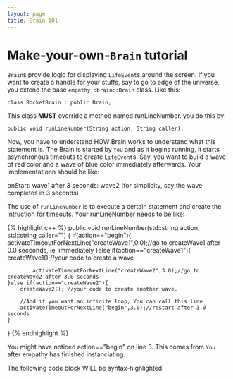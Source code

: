 ```yaml
---
layout: page
title: Brain 101
---
```


# Make-your-own-`Brain` tutorial

`Brain`s provide logic for displaying `LifeEvent`s around the screen. If you want to create a handle for your stuffs, say to go to edge of the universe, you extend the base `empathy::brain::Brain` class. Like this:

`class RocketBrain : public Brain;`

This class **MUST** override a method named runLineNumber. you do this by: 

`public void runLineNumber(String action, String caller);`

Now, you have to understand HOW Brain works to understand what this statement is. The Brain is started by `You` and as it begins running, it starts asynchronous timeouts to create `LifeEvent`s. Say, you want to build a wave of red color and a wave of blue color immediately afterwards. Your implementationn should be like:

onStart: wave1
after 3 seconds: wave2 (for simplicity, say the wave completes in 3 seconds)

The use of `runLineNumber` is to execute a certain statement and create the intruction for timeouts. Your runLineNumber needs to be like:

{% highlight c++ %}
public void runLineNumber(std::string action, std::string caller="")
{
	if(action=="begin"){
	        activateTimeoutForNextLine("createWave1",0.0);//go to createWave1 after 0.0 secconds, ie, immediately
	}else if(action=="createWave1"){
		createWave1();//your code to create a wave

	        activateTimeoutForNextLine("createWave2",3.0);//go to createWave2 after 3.0 seconds
	}else if(action=="createWave2"){
		createWave2(); //your code to create another wave.
		
		//And if you want an infinite loop, You can call this line
		activateTimeoutForNextLine("begin",3.0);//restart after 3.0 seconds
	}
}
{% endhighlight %}

You might have noticed action=="begin" on line 3. This comes from `You` after empathy has finished instanciating.




The following code block WILL be syntax-highlighted.